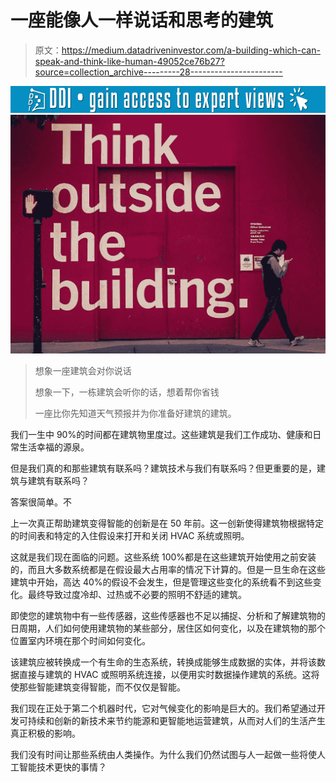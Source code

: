 # 一座能像人一样说话和思考的建筑

> 原文：<https://medium.datadriveninvestor.com/a-building-which-can-speak-and-think-like-human-49052ce76b27?source=collection_archive---------28----------------------->

[![](img/2b1ec073fb56e736da5ffa56a39ac25e.png)](http://www.track.datadriveninvestor.com/1B9E)![](img/f51cae6a5a486c35ecbd515e9c6244aa.png)

> 想象一座建筑会对你说话
> 
> 想象一下，一栋建筑会听你的话，想着帮你省钱
> 
> 一座比你先知道天气预报并为你准备好建筑的建筑。

我们一生中 90%的时间都在建筑物里度过。这些建筑是我们工作成功、健康和日常生活幸福的源泉。

但是我们真的和那些建筑有联系吗？建筑技术与我们有联系吗？但更重要的是，建筑与建筑有联系吗？

答案很简单。不

上一次真正帮助建筑变得智能的创新是在 50 年前。这一创新使得建筑物根据特定的时间表和特定的入住假设来打开和关闭 HVAC 系统或照明。

这就是我们现在面临的问题。这些系统 100%都是在这些建筑开始使用之前安装的，而且大多数系统都是在假设最大占用率的情况下计算的。但是一旦生命在这些建筑中开始，高达 40%的假设不会发生，但是管理这些变化的系统看不到这些变化。最终导致过度冷却、过热或不必要的照明不舒适的建筑。

即使您的建筑物中有一些传感器，这些传感器也不足以捕捉、分析和了解建筑物的日周期，人们如何使用建筑物的某些部分，居住区如何变化，以及在建筑物的那个位置室内环境在那个时间如何变化。

该建筑应被转换成一个有生命的生态系统，转换成能够生成数据的实体，并将该数据直接与建筑的 HVAC 或照明系统连接，以便用实时数据操作建筑的系统。这将使那些智能建筑变得智能，而不仅仅是智能。

我们现在正处于第二个机器时代，它对气候变化的影响是巨大的。我们希望通过开发可持续和创新的新技术来节约能源和更智能地运营建筑，从而对人们的生活产生真正积极的影响。

我们没有时间让那些系统由人类操作。为什么我们仍然试图与人一起做一些将使人工智能技术更快的事情？
